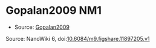 <a name="material" />

# Gopalan2009 NM1
<script type="application/ld+json">
  {
    "@context": "https://schema.org/",
    "@type": "ChemicalSubstance",
    "@id": "https://egonw.github.io/nanowiki/nanowiki159.html#material",
    "http://purl.org/dc/terms/conformsTo":
      {
        "@type": "CreativeWork",
        "@id": "https://bioschemas.org/profiles/ChemicalSubstance/0.4-RELEASE/"
      },
    "identfier": "159",
    "name": "Gopalan2009 NM1",
    "url": "https://egonw.github.io/nanowiki/nanowiki159.html#material",
    "sameAs": "http://127.0.0.1/mediawiki/index.php/Special:URIResolver/Gopalan2009_NM1"
  }
</script>


* Source: [Gopalan2009](articleGopalan2009.md)


Source: NanoWiki 6, doi:[10.6084/m9.figshare.11897205.v1](https://doi.org/10.6084/m9.figshare.11897205.v1)
